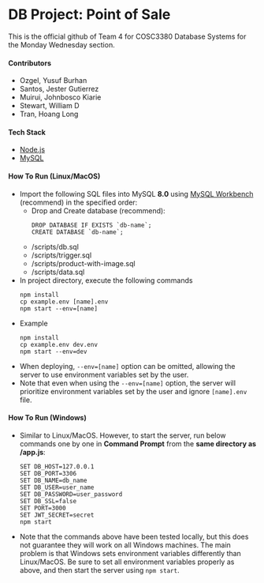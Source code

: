 # DB Project: Point of Sale

This is the official github of Team 4 for COSC3380 Database Systems for the Monday Wednesday section.

#### Contributors
- Ozgel, Yusuf Burhan
- Santos, Jester Gutierrez
- Muirui, Johnbosco Kiarie
- Stewart, William D
- Tran, Hoang Long
#### Tech Stack
- [Node.js](https://nodejs.org/en)
- [MySQL](https://www.mysql.com/)
#### How To Run (Linux/MacOS)
- Import the following SQL files into MySQL **8.0** using [MySQL Workbench](https://www.mysql.com/products/workbench/) (recommend) in the specified order:
    - Drop and Create database (recommend):
        ```
        DROP DATABASE IF EXISTS `db-name`;
        CREATE DATABASE `db-name`;
        ```
    - /scripts/db.sql
    - /scripts/trigger.sql
    - /scripts/product-with-image.sql
    - /scripts/data.sql
- In project directory, execute the following commands
    ```
    npm install
    cp example.env [name].env
    npm start --env=[name]
    ```
- Example
    ```
    npm install
    cp example.env dev.env
    npm start --env=dev
    ```
- When deploying, ```--env=[name]``` option can be omitted, allowing the server to use environment variables set by the user.
- Note that even when using the ```--env=[name]``` option, the server will prioritize environment variables set by the user and ignore ```[name].env``` file.
#### How To Run (Windows)
- Similar to Linux/MacOS. However, to start the server, run below commands one by one in **Command Prompt** from the **same directory as /app.js**:
    ```
    SET DB_HOST=127.0.0.1
    SET DB_PORT=3306
    SET DB_NAME=db_name
    SET DB_USER=user_name
    SET DB_PASSWORD=user_password
    SET DB_SSL=false
    SET PORT=3000
    SET JWT_SECRET=secret
    npm start
    ```
- Note that the commands above have been tested locally, but this does not guarantee they will work on all Windows machines. The main problem is that Windows sets environment variables differently than Linux/MacOS. Be sure to set all environment variables properly as above, and then start the server using `npm start`.
